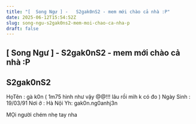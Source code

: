 ```yaml
---
title: "[  Song Ngư ] -   S2gak0nS2 - mem mới chào cả nhà :P"
date: 2025-06-12T15:54:52Z
slug: song-ngu-s2gak0ns2-mem-moi-chao-ca-nha-p
draft: false
---
```


## [  Song Ngư ] -   S2gak0nS2 - mem mới chào cả nhà :P

## S2gak0nS2

HọTên : gà k0n  ( 1m75 hình như vậy @@!!! lâu rồi mìh k có đo  )
Ngày Sinh : 19/03/91
Nơi ở : Hà Nội
Yh: gak0n.ng0anhj3n 

	
	
		



	
	
		
 


	
	
		
 


	
	
		
 


	
	
		
 



 MỌi người chém nhẹ tay nha